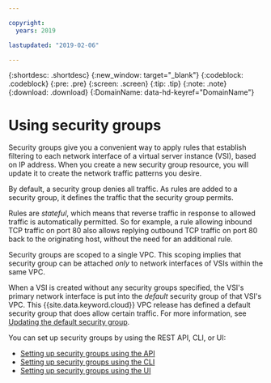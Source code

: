 ```yaml
---

copyright:
  years: 2019

lastupdated: "2019-02-06"

---
```


{:shortdesc: .shortdesc}
{:new_window: target="_blank"}
{:codeblock: .codeblock}
{:pre: .pre}
{:screen: .screen}
{:tip: .tip}
{:note: .note}
{:download: .download}
{:DomainName: data-hd-keyref="DomainName"}

# Using security groups

Security groups give you a convenient way to apply rules that establish filtering to each network interface of a virtual server instance (VSI), based on IP address. When you create a new security group resource, you will update it to create the network traffic patterns you desire.

By default, a security group denies all traffic. As rules are added to a security group, it defines the traffic that the security group permits.

Rules are _stateful_, which means that reverse traffic in response to allowed traffic is automatically permitted. So for example, a rule allowing inbound TCP traffic on port 80 also allows replying outbound TCP traffic on port 80 back to the originating host, without the need for an additional rule.

Security groups are scoped to a single VPC. This scoping implies that security group can be attached _only_ to network interfaces of VSIs within the same VPC.

When a VSI is created without any security groups specified, the VSI's primary network interface is put into the _default_ security group of that VSI's VPC. This {{site.data.keyword.cloud}} VPC release has defined a default security group that does allow certain traffic. For more information, see [Updating the default security group](/docs/infrastructure/vpc-network/security-groups-default.html).

You can set up security groups by using the REST API, CLI, or UI:

* [Setting up security groups using the API](docs/infrastructure/vpc-network/security-group-usage-examples.html)
* [Setting up security groups using the CLI](/docs/infrastructure/vpc-network/security-groups-example.html)
* [Setting up security groups using the UI](/docs/infrastructure/vpc/console-tutorial.html#configuring-the-security-group-for-the-instance)